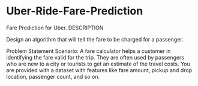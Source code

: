 # Uber-Ride-Fare-Prediction

Fare Prediction for Uber.
DESCRIPTION

Design an algorithm that will tell the fare to be charged for a passenger.

Problem Statement Scenario:
A fare calculator helps a customer in identifying the fare valid for the trip. They are often used by passengers who are new to a city or tourists to get an estimate of the travel costs.
You are provided with a dataset with features like fare amount, pickup and drop location, passenger count, and so on.

